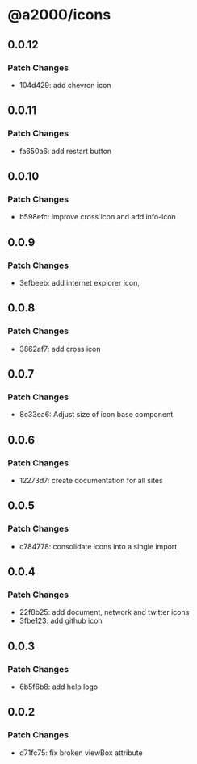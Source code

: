 # @a2000/icons

## 0.0.12

### Patch Changes

- 104d429: add chevron icon

## 0.0.11

### Patch Changes

- fa650a6: add restart button

## 0.0.10

### Patch Changes

- b598efc: improve cross icon and add info-icon

## 0.0.9

### Patch Changes

- 3efbeeb: add internet explorer icon,

## 0.0.8

### Patch Changes

- 3862af7: add cross icon

## 0.0.7

### Patch Changes

- 8c33ea6: Adjust size of icon base component

## 0.0.6

### Patch Changes

- 12273d7: create documentation for all sites

## 0.0.5

### Patch Changes

- c784778: consolidate icons into a single import

## 0.0.4

### Patch Changes

- 22f8b25: add document, network and twitter icons
- 3fbe123: add github icon

## 0.0.3

### Patch Changes

- 6b5f6b8: add help logo

## 0.0.2

### Patch Changes

- d71fc75: fix broken viewBox attribute
